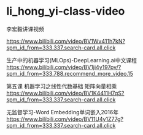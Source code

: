 # li_hong_yi-class-video

李宏毅讲课视频

https://www.bilibili.com/video/BV1Wv411h7kN?spm_id_from=333.337.search-card.all.click

生产中的机器学习(MLOps)-DeepLearning.ai中文课程
https://www.bilibili.com/video/BV1ji4y197pv/?spm_id_from=333.788.recommend_more_video.15

第五课 机器学习之线性代数基础 矩阵向量相乘
https://www.bilibili.com/video/BV1K4411H7qS?spm_id_from=333.337.search-card.all.click

无监督学习-Word Embedding单词嵌入2016年
https://www.bilibili.com/video/BV11U4y1Z77g?spm_id_from=333.337.search-card.all.click
